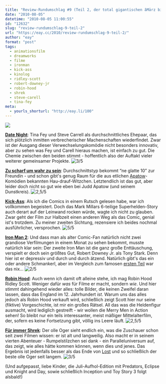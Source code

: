 ```yaml
---
title: "Review-Rundumschlag #9 (Teil 2, der total gigantischen âMärz bis Juni´-Aufhol-Edition)"
date: "2010-08-05"
datetime: "2010-08-05 11:00:55"
id: "12632"
slug: "review-rundumschlag-9-teil-2"
url: "https://eay.cc/2010/review-rundumschlag-9-teil-2/"
author: "eay"
format: "post"
tags:
  - animationsfilm
  - dreamworks
  - filme
  - ironman
  - kick-ass
  - kinolog
  - ridley-scott
  - robert-downey-jr
  - robin-hood
  - shrek
  - steve-carell
  - tina-fey
meta:
  - yourls_shorturl: "http://eay.li/100"
---
```


![](https://eay.cc/uploads/2010/reviewrundumschlag9_2.jpg)

[**Date Night**](http://www.imdb.com/title/tt1279935/): Tina Fey und Steve Carrell als durchschnittliches Ehepaar, das sich plötzlich inmitten verbrecherischer Machenschaften wiederfindet. Zwar ist der Ausgang dieser Verwechselungskomödie nicht besonders innovativ, aber zu sehen was Fey und Carell hieraus machen, ist einfach zu gut. Die Chemie zwischen den beiden stimmt - hoffentlich also der Auftakt vieler weiterer gemeinsamer Projekte. ![3/5](/uploads/pages/emdb/s_3.gif)

[**Zu scharf um wahr zu sein**](http://www.imdb.com/title/tt0815236/): Durchschnittstyp bekommt “ne glatte 10” zur Freundin - und schon gibt's genug Raum für die aus etlichen [Apatow](//eay.cc/tag/judd-apatow/)\-Komödien bekannten Hau-drauf-Witzchen. Letztendlich ist das gut, aber leider doch nicht so gut wie eben bei Judd Apatow (und seinem Dunstkreis). ![2,5/5](/uploads/pages/emdb/s_2-5.gif)

[**Kick-Ass**](http://www.imdb.com/title/tt1250777/): Als ich die Comics in einem Rutsch gelesen habe, war ich vollkommen begeistert. Doch das Mark Millars 6-teilige Superhelden-Story auch derart auf der Leinwand rocken würde, wagte ich nicht zu glauben. Zwar geht der Film zur Halbzeit einen anderen Weg als das Comic, genial ist's trotzdem. Zu meiner zweiten Sichtung, rezensiere ich beides nochmal ausführlicher, versprochen. ![5/5](/uploads/pages/emdb/s_5.gif)

[**Iron Man 2**](http://www.imdb.com/title/tt1228705/): Und dass man als alter Comic-Fan natürlich nicht zwei grandiose Verfilmungen in einem Monat zu sehen bekommt, musste natürlich klar sein: Der zweite Iron Man ist die ganz große Enttäuschung, verspielt er doch sein größtes Gut, Robert Downey Jr. als Tony Stark. Denn hier ist er depressiv und durch und durch ätzend. Natürlich gibt's das ein oder andere Schmankerl, aber im Vergleich zum famosen [ersten Teil](//eay.cc/2008/i-am-iron-man/) war das nix... ![2/5](/uploads/pages/emdb/s_2.gif)

[**Robin Hood**](http://www.imdb.com/title/tt0955308/): Auch wenn ich damit oft alleine stehe, ich mag Robin Hood Ridley Scott. Weniger dafür _was_ für Filme er macht, sondern _wie_. Und hier stimmt dahingehend wieder alles: tolle Bilder, die keinen Zweifel daran lassen, dass das England im 12. Jahrhundert _ist_. Warum uns das alles jedoch als Robin Hood verkauft wird, schließlich zeigt Scott hier nur seine (fiktive) Vorgeschichte, ist mir ein großes Rätsel. All das was die Heldenfigur ausmacht, wird lediglich gestreift - wir wollen die Merry Men in Action sehen! So bleibt nur ein teils interessanter, meist mäßiger Mittelalterfilm, der, sofern es keine Fortsetzung gibt, völlig ins Leere läuft. ![2,5/5](/uploads/pages/emdb/s_2-5.gif)

[**Für immer Shrek**](http://www.imdb.com/title/tt0892791/): Der olle Oger sieht endlich ein, was die Zuschauer schon seit zwei Filmen wissen: er ist alt und langweilig. Also macht er in seinem vierten Abenteuer - Rumpelstilzchen sei dank - ein Paralleluniversum auf, das zeigt, wie alles hätte kommen können, wenn dies und jenes. Das Ergebnis ist jedenfalls besser als das Ende von [Lost](//eay.cc/tag/lost/) und so schließlich der beste olle Oger seit langem. ![3/5](/uploads/pages/emdb/s_3.gif)

(Und aufgepasst, liebe Kinder, die Juli-Aufhol-Edition mit Predators, Eclipse und Knight and Day, sowie schließlich Inception und Toy Story 3 folgt alsbald!)
